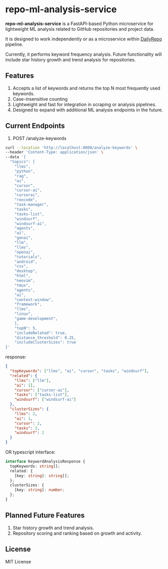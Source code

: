 # repo-ml-analysis-service

**repo-ml-analysis-service** is a FastAPI-based Python microservice for lightweight
ML analysis related to GitHub repositories and project data.

It is designed to work independently or as a microservice within
[DailyRepo](https://github.com/tianpai/dailyrepo) pipeline.

Currently, it performs keyword frequency analysis. Future functionality will
include star history growth and trend analysis for repositories.

## Features

1. Accepts a list of keywords and returns the top N most frequently used keywords.
2. Case-insensitive counting
3. Lightweight and fast for integration in scraping or analysis
   pipelines.
4. Designed to expand with additional ML analysis endpoints in the
   future.

## Current Endpoints

1. POST /analyze-keywords

```bash
curl --location 'http://localhost:8000/analyze-keywords' \
--header 'Content-Type: application/json' \
--data '{
  "topics": [
    "llms",
    "python",
    "rag",
    "ai",
    "cursor",
    "cursor-ai",
    "cursorai",
    "roocode",
    "task-manager",
    "tasks",
    "tasks-list",
    "windsurf",
    "windsurf-ai",
    "agents",
    "ai",
    "genai",
    "llm",
    "llms",
    "openai",
    "tutorials",
    "android",
    "css",
    "desktop",
    "html",
    "neovim",
    "tmux",
    "agents",
    "ai",
    "context-window",
    "framework",
    "llms",
    "linux",
    "game-development",
    ],
    "topN": 5,
    "includeRelated": true,
    "distance_threshold": 0.25,
    "includeClusterSizes": true
}'
```

response:

```json
{
  "topKeywords": ["llms", "ai", "cursor", "tasks", "windsurf"],
  "related": {
    "llms": ["llm"],
    "ai": [],
    "cursor": ["cursor-ai"],
    "tasks": ["tasks-list"],
    "windsurf": ["windsurf-ai"]
  },
  "clusterSizes": {
    "llms": 2,
    "ai": 1,
    "cursor": 2,
    "tasks": 2,
    "windsurf": 2
  }
}
```

OR typescript interface:

```typescript
interface KeywordAnalysisResponse {
  topKeywords: string[];
  related: {
    [key: string]: string[];
  };
  clusterSizes: {
    [key: string]: number;
  };
}
```

## Planned Future Features

1. Star history growth and trend analysis.
2. Repository scoring and ranking based on growth and activity.

## License

MIT License

```

```
